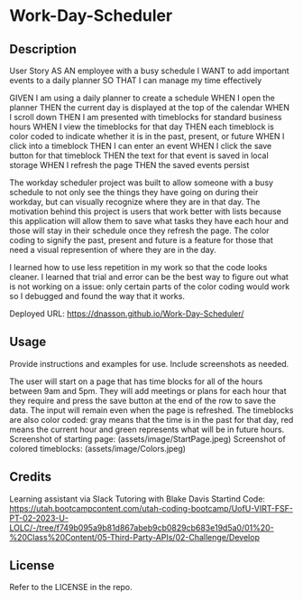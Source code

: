# Work-Day-Scheduler

## Description

User Story
AS AN employee with a busy schedule
I WANT to add important events to a daily planner
SO THAT I can manage my time effectively

GIVEN I am using a daily planner to create a schedule
WHEN I open the planner
THEN the current day is displayed at the top of the calendar
WHEN I scroll down
THEN I am presented with timeblocks for standard business hours
WHEN I view the timeblocks for that day
THEN each timeblock is color coded to indicate whether it is in the past, present, or future
WHEN I click into a timeblock
THEN I can enter an event
WHEN I click the save button for that timeblock
THEN the text for that event is saved in local storage
WHEN I refresh the page
THEN the saved events persist

The workday scheduler project was built to allow someone with a busy schedule to not only see the things they have going on during their workday, but can visually recognize where they are in that day. The motivation behind this project is users that work better with lists because this application will allow them to save what tasks they have each hour and those will stay in their schedule once they refresh the page. The color coding to signify the past, present and future is a feature for those that need a visual represention of where they are in the day. 

I learned how to use less repetition in my work so that the code looks cleaner. I learned that trial and error can be the best way to figure out what is not working on a issue: only certain parts of the color coding would work so I debugged and found the way that it works. 

Deployed URL: https://dnasson.github.io/Work-Day-Scheduler/ 


## Usage

Provide instructions and examples for use. Include screenshots as needed.

The user will start on a page that has time blocks for all of the hours between 9am and 5pm. They will add meetings or plans for each hour that they require and press the save button at the end of the row to save the data. The input will remain even when the page is refreshed. The timeblocks are also color coded: gray means that the time is in the past for that day, red means the current hour and green represents what will be in future hours. 
Screenshot of starting page: (assets/image/StartPage.jpeg)
Screenshot of colored timeblocks: (assets/image/Colors.jpeg)

## Credits

Learning assistant via Slack
Tutoring with Blake Davis
Startind Code: https://utah.bootcampcontent.com/utah-coding-bootcamp/UofU-VIRT-FSF-PT-02-2023-U-LOLC/-/tree/f749b095a9b81d867abeb9cb0829cb683e19d5a0/01%20-%20Class%20Content/05-Third-Party-APIs/02-Challenge/Develop 

## License

Refer to the LICENSE in the repo.

